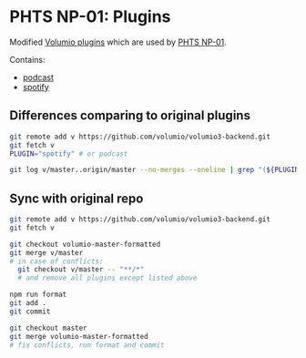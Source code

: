 # PHTS NP-01: Plugins

Modified [Volumio plugins][volumio-plugins-sources] which are used by [PHTS NP-01].

Contains:

- [podcast]
- [spotify]

## Differences comparing to original plugins

```sh
git remote add v https://github.com/volumio/volumio3-backend.git
git fetch v
PLUGIN="spotify" # or podcast

git log v/master..origin/master --no-merges --oneline | grep "(${PLUGIN})" | grep -v "style(" | grep -v "style:" | grep -v "chore("
```

## Sync with original repo

```sh
git remote add v https://github.com/volumio/volumio3-backend.git
git fetch v

git checkout volumio-master-formatted
git merge v/master
# in case of conflicts:
  git checkout v/master -- "**/*"
  # and remove all plugins except listed above

npm run format
git add .
git commit

git checkout master
git merge volumio-master-formatted
# fix conflicts, run format and commit
```

[phts np-01]: https://tsaryk.com/NP-01
[volumio-plugins-sources]: https://github.com/volumio/volumio-plugins-sources
[spotify]: ./spotify
[podcast]: ./podcast
